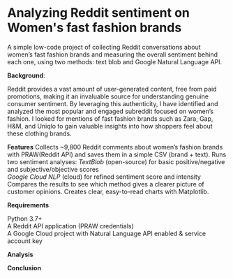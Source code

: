 # Analyzing Reddit sentiment on Women's fast fashion brands

 A simple low-code project of collecting Reddit conversations about women’s fast fashion brands and measuring the overall sentiment behind each one, using two methods: text blob and Google Natural Language API.

**Background**:

Reddit provides a vast amount of user-generated content, free from paid promotions, making it an invaluable source for understanding genuine consumer sentiment. By leveraging this authenticity, I have identified and analyzed the most popular and engaged subreddit focused on women’s fashion. I looked for mentions of fast fashion brands such as Zara, Gap, H&M, and Uniqlo to gain valuable insights into how shoppers feel about these clothing brands.


**Features**
Collects ~9,800 Reddit comments about women’s fashion brands with PRAW(Reddit API) and saves them in a simple CSV (brand + text).
Runs two sentiment analyses:
   *TextBlob* (open-source) for basic positive/negative and subjective/objective scores  
   *Google Cloud NLP* (cloud) for refined sentiment score and intensity
Compares the results to see which method gives a clearer picture of customer opinions.
Creates clear, easy-to-read charts with Matplotlib.


**Requirements**

Python 3.7+    
A Reddit API application (PRAW credentials)  
A Google Cloud project with Natural Language API enabled & service account key


**Analysis**

**Conclusion**

